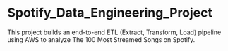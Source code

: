 # Spotify_Data_Engineering_Project
This project builds an end-to-end ETL (Extract, Transform, Load) pipeline using AWS to analyze The 100 Most Streamed Songs on Spotify.
